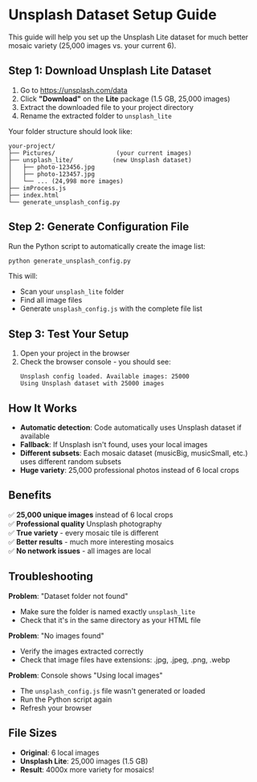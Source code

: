 # Unsplash Dataset Setup Guide

This guide will help you set up the Unsplash Lite dataset for much better mosaic variety (25,000 images vs. your current 6).

## Step 1: Download Unsplash Lite Dataset

1. Go to https://unsplash.com/data
2. Click **"Download"** on the **Lite** package (1.5 GB, 25,000 images)
3. Extract the downloaded file to your project directory
4. Rename the extracted folder to `unsplash_lite`

Your folder structure should look like:

```
your-project/
├── Pictures/                 (your current images)
├── unsplash_lite/           (new Unsplash dataset)
│   ├── photo-123456.jpg
│   ├── photo-123457.jpg
│   └── ... (24,998 more images)
├── imProcess.js
├── index.html
└── generate_unsplash_config.py
```

## Step 2: Generate Configuration File

Run the Python script to automatically create the image list:

```bash
python generate_unsplash_config.py
```

This will:

- Scan your `unsplash_lite` folder
- Find all image files
- Generate `unsplash_config.js` with the complete file list

## Step 3: Test Your Setup

1. Open your project in the browser
2. Check the browser console - you should see:
   ```
   Unsplash config loaded. Available images: 25000
   Using Unsplash dataset with 25000 images
   ```

## How It Works

- **Automatic detection**: Code automatically uses Unsplash dataset if available
- **Fallback**: If Unsplash isn't found, uses your local images
- **Different subsets**: Each mosaic dataset (musicBig, musicSmall, etc.) uses different random subsets
- **Huge variety**: 25,000 professional photos instead of 6 local crops

## Benefits

✅ **25,000 unique images** instead of 6 local crops  
✅ **Professional quality** Unsplash photography  
✅ **True variety** - every mosaic tile is different  
✅ **Better results** - much more interesting mosaics  
✅ **No network issues** - all images are local

## Troubleshooting

**Problem**: "Dataset folder not found"

- Make sure the folder is named exactly `unsplash_lite`
- Check that it's in the same directory as your HTML file

**Problem**: "No images found"

- Verify the images extracted correctly
- Check that image files have extensions: .jpg, .jpeg, .png, .webp

**Problem**: Console shows "Using local images"

- The `unsplash_config.js` file wasn't generated or loaded
- Run the Python script again
- Refresh your browser

## File Sizes

- **Original**: 6 local images
- **Unsplash Lite**: 25,000 images (1.5 GB)
- **Result**: 4000x more variety for mosaics!


